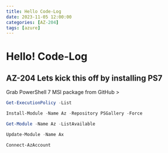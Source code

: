 ```yaml
---
title: Hello Code-Log
date: 2023-11-05 12:00:00
categories: [AZ-204]
tags: [azure]
---
```


# Hello! Code-Log

## AZ-204 Lets kick this off by installing PS7

Grab PowerShell 7 MSI package from GitHub > 

```powershell
Get-ExecutionPolicy -List

Install-Module -Name Az -Repository PSGallery -Force

Get-Module -Name Az -ListAvailable

Update-Module -Name Ax

Connect-AzAccount
```
